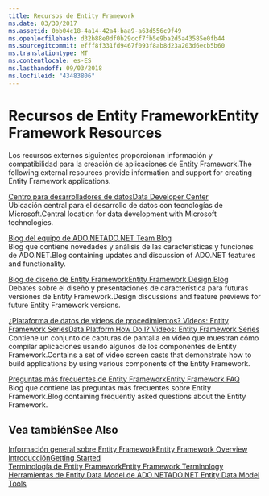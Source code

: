 ```yaml
---
title: Recursos de Entity Framework
ms.date: 03/30/2017
ms.assetid: 0bb04c18-4a14-42a4-baa9-a63d556c9f49
ms.openlocfilehash: d32b88e0df0b29ccf7fb5e9ba2d5a43585e0fb44
ms.sourcegitcommit: efff8f331fd9467f093f8ab8d23a203d6ecb5b60
ms.translationtype: MT
ms.contentlocale: es-ES
ms.lasthandoff: 09/03/2018
ms.locfileid: "43483806"
---
```

# <a name="entity-framework-resources"></a><span data-ttu-id="a4c93-102">Recursos de Entity Framework</span><span class="sxs-lookup"><span data-stu-id="a4c93-102">Entity Framework Resources</span></span>
<span data-ttu-id="a4c93-103">Los recursos externos siguientes proporcionan información y compatibilidad para la creación de aplicaciones de Entity Framework.</span><span class="sxs-lookup"><span data-stu-id="a4c93-103">The following external resources provide information and support for creating Entity Framework applications.</span></span>  
  
 [<span data-ttu-id="a4c93-104">Centro para desarrolladores de datos</span><span class="sxs-lookup"><span data-stu-id="a4c93-104">Data Developer Center</span></span>](https://go.microsoft.com/fwlink/?LinkId=213876)  
 <span data-ttu-id="a4c93-105">Ubicación central para el desarrollo de datos con tecnologías de Microsoft.</span><span class="sxs-lookup"><span data-stu-id="a4c93-105">Central location for data development with Microsoft technologies.</span></span>  
  
 [<span data-ttu-id="a4c93-106">Blog del equipo de ADO.NET</span><span class="sxs-lookup"><span data-stu-id="a4c93-106">ADO.NET Team Blog</span></span>](https://go.microsoft.com/fwlink/?LinkId=91905)  
 <span data-ttu-id="a4c93-107">Blog que contiene novedades y análisis de las características y funciones de ADO.NET.</span><span class="sxs-lookup"><span data-stu-id="a4c93-107">Blog containing updates and discussion of ADO.NET features and functionality.</span></span>  
  
 [<span data-ttu-id="a4c93-108">Blog de diseño de Entity Framework</span><span class="sxs-lookup"><span data-stu-id="a4c93-108">Entity Framework Design Blog</span></span>](https://go.microsoft.com/fwlink/?LinkId=186888)  
 <span data-ttu-id="a4c93-109">Debates sobre el diseño y presentaciones de característica para futuras versiones de Entity Framework.</span><span class="sxs-lookup"><span data-stu-id="a4c93-109">Design discussions and feature previews for future Entity Framework versions.</span></span>  
  
 [<span data-ttu-id="a4c93-110">¿Plataforma de datos de vídeos de procedimientos? Vídeos: Entity Framework Series</span><span class="sxs-lookup"><span data-stu-id="a4c93-110">Data Platform How Do I? Videos: Entity Framework Series</span></span>](https://go.microsoft.com/fwlink/?LinkId=124600)  
 <span data-ttu-id="a4c93-111">Contiene un conjunto de capturas de pantalla en vídeo que muestran cómo compilar aplicaciones usando algunos de los componentes de Entity Framework.</span><span class="sxs-lookup"><span data-stu-id="a4c93-111">Contains a set of video screen casts that demonstrate how to build applications by using various components of the Entity Framework.</span></span>  
  
 [<span data-ttu-id="a4c93-112">Preguntas más frecuentes de Entity Framework</span><span class="sxs-lookup"><span data-stu-id="a4c93-112">Entity Framework FAQ</span></span>](https://go.microsoft.com/fwlink/?LinkID=213877)  
 <span data-ttu-id="a4c93-113">Blog que contiene las preguntas más frecuentes sobre Entity Framework.</span><span class="sxs-lookup"><span data-stu-id="a4c93-113">Blog containing frequently asked questions about the Entity Framework.</span></span>  
  
## <a name="see-also"></a><span data-ttu-id="a4c93-114">Vea también</span><span class="sxs-lookup"><span data-stu-id="a4c93-114">See Also</span></span>  
 [<span data-ttu-id="a4c93-115">Información general sobre Entity Framework</span><span class="sxs-lookup"><span data-stu-id="a4c93-115">Entity Framework Overview</span></span>](../../../../../docs/framework/data/adonet/ef/overview.md)  
 [<span data-ttu-id="a4c93-116">Introducción</span><span class="sxs-lookup"><span data-stu-id="a4c93-116">Getting Started</span></span>](../../../../../docs/framework/data/adonet/ef/getting-started.md)  
 [<span data-ttu-id="a4c93-117">Terminología de Entity Framework</span><span class="sxs-lookup"><span data-stu-id="a4c93-117">Entity Framework Terminology</span></span>](../../../../../docs/framework/data/adonet/ef/terminology.md)  
 [<span data-ttu-id="a4c93-118">Herramientas de Entity Data Model de ADO.NET</span><span class="sxs-lookup"><span data-stu-id="a4c93-118">ADO.NET Entity Data Model  Tools</span></span>](https://msdn.microsoft.com/library/91076853-0881-421b-837a-f582f36be527)
